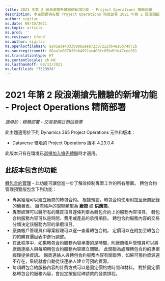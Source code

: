 ```yaml
---
title: 2021 年第 2 段浪潮搶先體驗的新增功能 - Project Operations 精簡部署
description: 本主題提供有關 Project Operations 精簡部署 2021 年第 2 段浪潮搶先體驗版本中所提供功能的資訊。
author: sigitac
ms.date: 08/10/2021
ms.topic: article
ms.prod: ''
ms.reviewer: kfend
ms.author: sigitac
ms.openlocfilehash: a201e3e4333b8892eea72387222d64e18b74d71b
ms.sourcegitcommit: 80aa1e8070f0cb4992ac408fc05bdffe47cee931
ms.translationtype: HT
ms.contentlocale: zh-HK
ms.lasthandoff: 08/13/2021
ms.locfileid: "7323938"
---
```

# <a name="whats-new-2021-wave-2-early-access---project-operations-lite-deployment"></a>2021 年第 2 段浪潮搶先體驗的新增功能 - Project Operations 精簡部署

_適用於：精簡部署 - 交易至開立預估發票_

此主題適用於下列 Dynamics 365 Project Operations 元件和版本：

  - Dataverse 環境的 Project Operations 版本 4.23.0.4

此版本只有在環境已[選擇加入搶先體驗](/power-platform/admin/opt-in-early-access-updates#how-to-enable-early-access-updates)時才適用。

## <a name="features-included-in-this-release"></a>此版本包含的功能

[轉包合約管理](../subcontracting/subcontracting_EA_scope.md) - 此功能可讓您進一步了解並控制專案工作的所有層面。 轉包合約管理預覽版包含下列功能：

  - 專案經理可以建立廠商的轉包合約。 根據預設，轉包合約使用附加至廠商記錄的價目表。 廠商帳戶的關聯類型為 **廠商** 或 **供應商**。
  - 專案經理可以將所有的購買項目逐條列舉為轉包合約上的服務內容項目。 轉包合約服務內容可以是時間、費用或產品的承攬項目。 轉包合約服務內容的交易分類決定該服務內容的承攬項目。
  - 廠商帳戶管理員和專案經理可以逐一查看轉包合約。 定價可以在附加至轉包合約的購買價目表中進行調整。
  - 在此程序中，如果轉包合約服務內容承攬的是時間，則廠商帳戶管理員可以將廠商連絡人與每項轉包合約服務內容建立關聯。 此關聯為處理轉包合約的專案經理提供資訊。 廠商連絡人與轉包合約服務內容有關聯時，如果可預約資源還不存在，系統就會自動從該連絡人建立可預約資源。
  - 每項轉包合約服務內容的計費方式可以是固定價格或時間和材料。 對於固定價格轉包合約服務內容，會設定按里程碑請款的發票排程。
